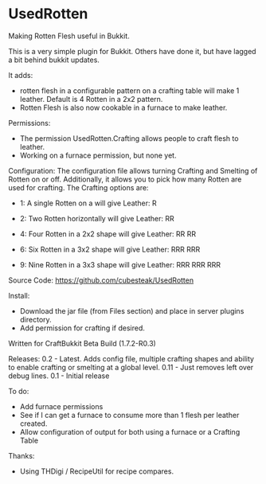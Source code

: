 UsedRotten
==========

Making Rotten Flesh useful in Bukkit.

This is a very simple plugin for Bukkit.  Others have done it, but have lagged a bit behind bukkit updates.

It adds:
 - rotten flesh in a configurable pattern on a crafting table will make 1 leather.  Default is 4 Rotten in a 2x2 pattern.
 - Rotten Flesh is also now cookable in a furnace to make leather.

Permissions:
 - The permission UsedRotten.Crafting allows people to craft flesh to leather.
 - Working on a furnace permission, but none yet.

Configuration:
 The configuration file allows turning Crafting and Smelting of Rotten on or off.
 Additionally, it allows you to pick how many Rotten are used for crafting.  The Crafting options are:
 
 - 1: A single Rotten on a will give Leather:
 R

 - 2: Two Rotten horizontally will give Leather:
 RR

 - 4: Four Rotten in a 2x2 shape will give Leather:
 RR
 RR

 - 6: Six Rotten in a 3x2 shape will give Leather:
 RRR
 RRR
  														
 - 9: Nine Rotten in a 3x3 shape will give Leather:
 RRR
 RRR
 RRR

Source Code:
https://github.com/cubesteak/UsedRotten

Install:
 - Download the jar file (from Files section) and place in server plugins directory.
 - Add permission for crafting if desired.

Written for CraftBukkit Beta Build (1.7.2-R0.3)
 
Releases:
0.2 - Latest. Adds config file, multiple crafting shapes and ability to enable crafting or smelting at a global level.
0.11 - Just removes left over debug lines.
0.1 - Initial release

To do:

 - Add furnace permissions
 - See if I can get a furnace to consume more than 1 flesh per leather created.
 - Allow configuration of output for both using a furnace or a Crafting Table
 

Thanks:
  - Using THDigi / RecipeUtil for recipe compares.
